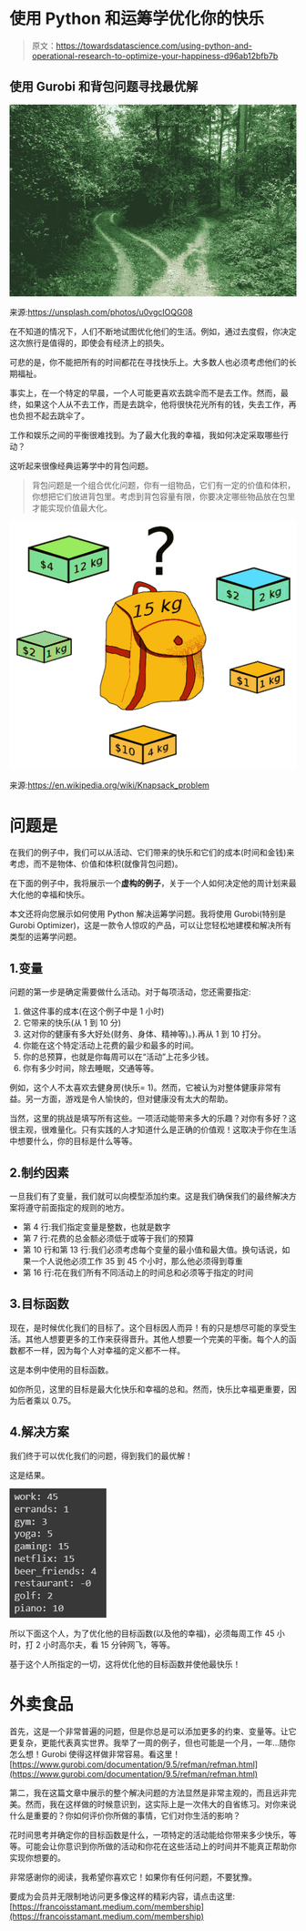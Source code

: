 # 使用 Python 和运筹学优化你的快乐

> 原文：<https://towardsdatascience.com/using-python-and-operational-research-to-optimize-your-happiness-d96ab12bfb7b>

## 使用 Gurobi 和背包问题寻找最优解

![](img/87be551c49b2eca9a3c7af583ae61508.png)

来源:https://unsplash.com/photos/u0vgcIOQG08

在不知道的情况下，人们不断地试图优化他们的生活。例如，通过去度假，你决定这次旅行是值得的，即使会有经济上的损失。

可悲的是，你不能把所有的时间都花在寻找快乐上。大多数人也必须考虑他们的长期福祉。

事实上，在一个特定的早晨，一个人可能更喜欢去跳伞而不是去工作。然而，最终，如果这个人从不去工作，而是去跳伞，他将很快花光所有的钱，失去工作，再也负担不起去跳伞了。

工作和娱乐之间的平衡很难找到。为了最大化我的幸福，我如何决定采取哪些行动？

这听起来很像经典运筹学中的背包问题。

> 背包问题是一个组合优化问题，你有一组物品，它们有一定的价值和体积，你想把它们放进背包里。考虑到背包容量有限，你要决定哪些物品放在包里才能实现价值最大化。

![](img/1f6dae433cd487a663869bcc9bbcd07b.png)

来源:https://en.wikipedia.org/wiki/Knapsack_problem

# 问题是

在我们的例子中，我们可以从活动、它们带来的快乐和它们的成本(时间和金钱)来考虑，而不是物体、价值和体积(就像背包问题)。

在下面的例子中，我将展示一个**虚构的例子**，关于一个人如何决定他的周计划来最大化他的幸福和快乐。

本文还将向您展示如何使用 Python 解决运筹学问题。我将使用 Gurobi(特别是 Gurobi Optimizer)，这是一款令人惊叹的产品，可以让您轻松地建模和解决所有类型的运筹学问题。

## 1.变量

问题的第一步是确定需要做什么活动。对于每项活动，您还需要指定:

1.  做这件事的成本(在这个例子中是 1 小时)
2.  它带来的快乐(从 1 到 10 分)
3.  这对你的健康有多大好处(财务、身体、精神等)。).再从 1 到 10 打分。
4.  你能在这个特定活动上花费的最少和最多的时间。
5.  你的总预算，也就是你每周可以在“活动”上花多少钱。
6.  你有多少时间，除去睡眠，交通等等。

例如，这个人不太喜欢去健身房(快乐= 1)。然而，它被认为对整体健康非常有益。另一方面，游戏是令人愉快的，但对健康没有太大的帮助。

当然，这里的挑战是填写所有这些。一项活动能带来多大的乐趣？对你有多好？这很主观，很难量化。只有实践的人才知道什么是正确的价值观！这取决于你在生活中想要什么，你的目标是什么等等。

## 2.制约因素

一旦我们有了变量，我们就可以向模型添加约束。这是我们确保我们的最终解决方案将遵守前面指定的规则的地方。

*   第 4 行:我们指定变量是整数，也就是数字
*   第 7 行:花费的总金额必须低于或等于我们的预算
*   第 10 行和第 13 行:我们必须考虑每个变量的最小值和最大值。换句话说，如果一个人说他必须工作 35 到 45 个小时，那么他必须得到尊重
*   第 16 行:花在我们所有不同活动上的时间总和必须等于指定的时间

## 3.目标函数

现在，是时候优化我们的目标了。这个目标因人而异！有的只是想尽可能的享受生活。其他人想要更多的工作来获得晋升。其他人想要一个完美的平衡。每个人的函数都不一样，因为每个人对幸福的定义都不一样。

这是本例中使用的目标函数。

如你所见，这里的目标是最大化快乐和幸福的总和。然而，快乐比幸福更重要，因为后者乘以 0.75。

## 4.解决方案

我们终于可以优化我们的问题，得到我们的最优解！

这是结果。

![](img/e7c9a4b1ad9c6182b50179551c73a803.png)

所以下面这个人，为了优化他的目标函数(以及他的幸福)，必须每周工作 45 小时，打 2 小时高尔夫，看 15 分钟网飞，等等。

基于这个人所指定的一切，这将优化他的目标函数并使他最快乐！

# 外卖食品

首先，这是一个非常普遍的问题，但是你总是可以添加更多的约束、变量等。让它更复杂，更能代表真实世界。我举了一周的例子，但也可能是一个月，一年…随你怎么想！Gurobi 使得这样做非常容易。看这里！[https://www.gurobi.com/documentation/9.5/refman/refman.html](https://www.gurobi.com/documentation/9.5/refman/refman.html)

第二，我在这篇文章中展示的整个解决问题的方法显然是非常主观的，而且远非完美。然而，我在这样做的时候意识到，这实际上是一次伟大的自省练习。对你来说什么是重要的？你如何评价你所做的事情，它们对你生活的影响？

花时间思考并确定你的目标函数是什么，一项特定的活动能给你带来多少快乐，等等。可能会让你意识到你所做的活动和你花在这些活动上的时间并不能真正帮助你实现你想要的。

非常感谢你的阅读，我希望你喜欢它！如果你有任何问题，不要犹豫。

要成为会员并无限制地访问更多像这样的精彩内容，请点击这里:[https://francoisstamant.medium.com/membership](https://francoisstamant.medium.com/membership)